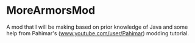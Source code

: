MoreArmorsMod
=============

A mod that I will be making based on prior knowledge of Java and some help from Pahimar's (www.youtube.com/user/Pahimar) modding tutorial. 
